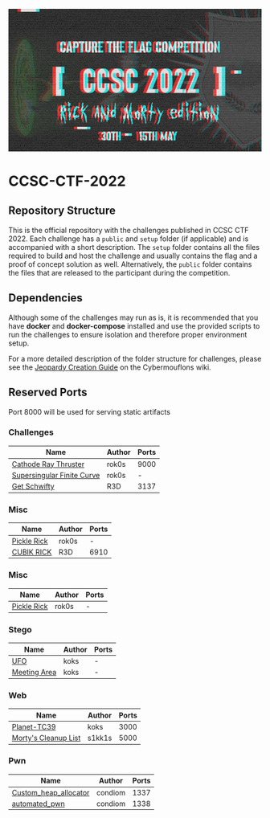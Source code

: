 ![CCSC CTF 2021](_assets/banner.png)
# CCSC-CTF-2022

## Repository Structure

This is the official repository with the challenges published in CCSC CTF 2022. Each challenge has a `public` and `setup` folder (if applicable) and is accompanied with a short description. The `setup` folder contains all the files required to build and host the challenge and usually contains the flag and a proof of concept solution as well. Alternatively, the `public` folder contains the files that are released to the participant during the competition.

## Dependencies

Although some of the challenges may run as is, it is recommended that you have **docker** and **docker-compose** installed and use the provided scripts to run the challenges to ensure isolation and therefore proper environment setup.

For a more detailed description of the folder structure for challenges, please see the [Jeopardy Creation Guide](https://www.notion.so/Jeopardy-CTF-Challenge-Creation-770b62e8556442a3826cb6593d6affa4) on the Cybermouflons wiki.

## Reserved Ports

Port 8000 will be used for serving static artifacts

### Challenges
| Name                                                             | Author | Ports |
| ---------------------------------------------------------------- | ------ | ----- |
| [Cathode Ray Thruster](crypto/cathode-ray-thruster)              | rok0s  | 9000  |
| [Supersingular Finite Curve](crypto/supersingular-finite-curve/) | rok0s  | -     |
| [Get Schwifty](crypto/get_schwifty)                              | R3D    | 3137  |
### Misc

| Name                            | Author | Ports |
| ------------------------------- | ------ | ----- |
| [Pickle Rick](misc/pickle-rick) | rok0s  | -     |
| [CUBIK RICK](misc/CUBIK_RICK)   | R3D    | 6910  |

### Misc

| Name                            | Author | Ports |
| ------------------------------- | ------ | ----- |
| [Pickle Rick](misc/pickle-rick) | rok0s  | -     |

### Stego

| Name                               | Author | Ports |
| ---------------------------------- | ------ | ----- |
| [UFO](stego/ufo)                   | koks   | -     |
| [Meeting Area](stego/meeting-area) | koks   | -     |

### Web

| Name                                     | Author | Ports |
| ---------------------------------------- | ------ | ----- |
| [Planet-TC39](web/planet-tc39)           | koks   | 3000  |
| [Morty's Cleanup List](web/morty's-list) | s1kk1s | 5000  |
### Pwn

| Name                                               | Author  | Ports |
| -------------------------------------------------- | ------- | ----- |
| [Custom_heap_allocator](pwn/custom_heap_allocator) | condiom | 1337  |
| [automated_pwn](pwn/automated_pwn)                 | condiom | 1338  |
